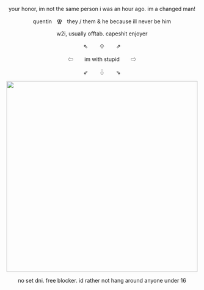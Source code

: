 <p align="center">
your honor, im not the same person i was an hour ago. im a changed man!
<p align="center">
quentinㅤ⚢ㅤthey / them & he because ill never be him

<p align="center">
<p align="center">
w2i, usually offtab. capeshit enjoyer
<p align="center">
   ⇖ ㅤㅤ⇧  ㅤㅤ⇗
  <p align="center">
 ⇦ ㅤㅤim with stupid ㅤㅤ⇨
<p align="center">
   ⇙ ㅤㅤ⇩  ㅤㅤ⇘
<p align="center">
<img align="center" width="500" src="https://files.catbox.moe/mhr5mv.webp">

<p align="center">
no set dni. free blocker. id rather not hang around anyone under 16
<p align="center">


<p align="center">
